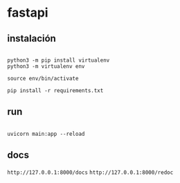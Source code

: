 # fastapi



## instalación

```

python3 -m pip install virtualenv
python3 -m virtualenv env

source env/bin/activate

pip install -r requirements.txt

```

## run

```

uvicorn main:app --reload

```

## docs
`http://127.0.0.1:8000/docs`
`http://127.0.0.1:8000/redoc`